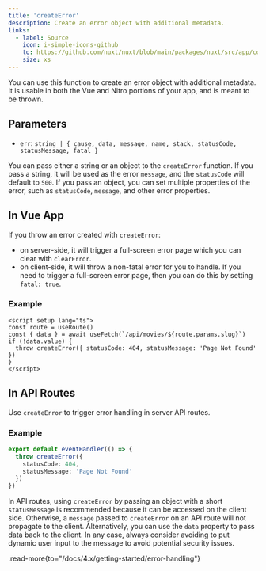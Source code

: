 ```yaml
---
title: 'createError'
description: Create an error object with additional metadata.
links:
  - label: Source
    icon: i-simple-icons-github
    to: https://github.com/nuxt/nuxt/blob/main/packages/nuxt/src/app/composables/error.ts
    size: xs
---
```


You can use this function to create an error object with additional metadata. It is usable in both the Vue and Nitro portions of your app, and is meant to be thrown.

## Parameters

- `err`: `string | { cause, data, message, name, stack, statusCode, statusMessage, fatal }`

You can pass either a string or an object to the `createError` function. If you pass a string, it will be used as the error `message`, and the `statusCode` will default to `500`. If you pass an object, you can set multiple properties of the error, such as `statusCode`, `message`, and other error properties.

## In Vue App

If you throw an error created with `createError`:

- on server-side, it will trigger a full-screen error page which you can clear with `clearError`.
- on client-side, it will throw a non-fatal error for you to handle. If you need to trigger a full-screen error page, then you can do this by setting `fatal: true`.

### Example

```vue [app/pages/movies/[slug\\].vue]
<script setup lang="ts">
const route = useRoute()
const { data } = await useFetch(`/api/movies/${route.params.slug}`)
if (!data.value) {
  throw createError({ statusCode: 404, statusMessage: 'Page Not Found' })
}
</script>
```

## In API Routes

Use `createError` to trigger error handling in server API routes.

### Example

```ts [server/api/error.ts]
export default eventHandler(() => {
  throw createError({
    statusCode: 404,
    statusMessage: 'Page Not Found'
  })
})
```

In API routes, using `createError` by passing an object with a short `statusMessage` is recommended because it can be accessed on the client side. Otherwise, a `message` passed to `createError` on an API route will not propagate to the client. Alternatively, you can use the `data` property to pass data back to the client. In any case, always consider avoiding to put dynamic user input to the message to avoid potential security issues.

:read-more{to="/docs/4.x/getting-started/error-handling"}

